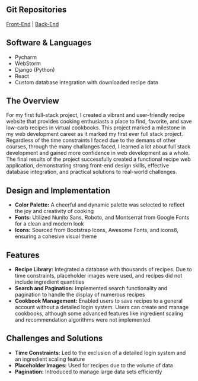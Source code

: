 ## Git Repositories
[Front-End](https://github.com/OcularCreo/term-proj-frontend.git) | 
[Back-End](https://github.com/OcularCreo/ITEC4012_TermProject.git)

## Software & Languages
 - Pycharm 
 - WebStorm 
 - Django (Python)
 - React
 - Custom database integration with downloaded recipe data

## The Overview
For my first full-stack project, I created a vibrant and user-friendly recipe website that provides cooking enthusiasts a place to find, favorite, and save low-carb recipes in virtual cookbooks. This project marked a milestone in my web development career as it marked my first ever full stack project. Regardless of the time constraints I faced due to the demans of other courses, through the many challanges faced, I learned a lot about full stack development and gained more confidence in web development as a whole. The final results of the project successfully created a functional recipe web application, demonstrating strong front-end design skills, effective database integration, and practical solutions to real-world challenges.

## Design and Implementation
- **Color Palette:** A cheerful and dynamic palette was selected to reflect the joy and creativity of cooking
- **Fonts:** Utilized Nunito Sans, Roboto, and Montserrat from Google Fonts for a clean and modern look
- **Icons:** Sourced from Bootstrap Icons, Awesome Fonts, and icons8, ensuring a cohesive visual theme

## Features
- **Recipe Library:** Integrated a database with thousands of recipes. Due to time constraints, placeholder images were used, and recipes did not include ingredient quantities
- **Search and Pagination:** Implemented search functionality and pagination to handle the display of numerous recipes
- **Cookbook Management:** Enabled users to save recipes to a general account without a detailed login system. Users can create and manage cookbooks, although some advanced features like ingredient scaling and recommendation algorithms were not implemented

## Challenges and Solutions
- **Time Constraints:** Led to the exclusion of a detailed login system and an ingredient scaling feature
- **Placeholder Images:** Used for recipes due to the volume of data
- **Pagination:** Introduced to manage large data sets efficiently